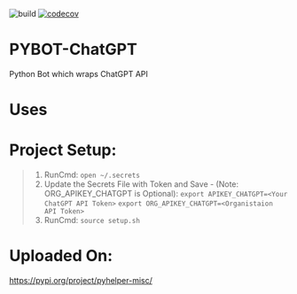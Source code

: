 ![build](https://github.com/shubhamraj2202/pyhelper/actions/workflows/github-actions.yml/badge.svg?event=push)
[![codecov](https://codecov.io/gh/shubhamraj2202/pyhelper/branch/main/graph/badge.svg?token=X9KIXXBOAV)](https://codecov.io/gh/shubhamraj2202/pyhelper)
# PYBOT-ChatGPT
Python Bot which wraps ChatGPT API

# Uses


# Project Setup:
>1. RunCmd:
    `open ~/.secrets`
>2. Update the Secrets File with Token and Save - (Note: ORG_APIKEY_CHATGPT is Optional):
    `export APIKEY_CHATGPT=<Your ChatGPT API Token>`
    `export ORG_APIKEY_CHATGPT=<Organistaion API Token>`
>3. RunCmd:
    `source setup.sh`

# Uploaded On:
https://pypi.org/project/pyhelper-misc/
